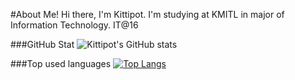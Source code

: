 #About Me!
Hi there, I'm Kittipot.
I'm studying at KMITL in major of Information Technology.
IT@16

###GitHub Stat
![Kittipot's GitHub stats](https://github-readme-stats.vercel.app/api?username=Kittipot321&show_icons=true&theme=dracula)

###Top used languages
[![Top Langs](https://github-readme-stats.vercel.app/api/top-langs/?username=Kittipot321&layout=compact)](https://github.com/anuraghazra/github-readme-stats)


